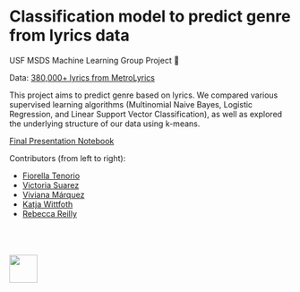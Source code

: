 # Classification model to predict genre from lyrics data
USF MSDS Machine Learning Group Project 🦄

Data: [380,000+ lyrics from MetroLyrics](https://www.kaggle.com/gyani95/380000-lyrics-from-metrolyrics)

This project aims to predict genre based on lyrics. We compared various supervised learning algorithms (Multinomial Naive Bayes, Logistic Regression, and Linear Support Vector Classification), as well as explored the underlying structure of our data using k-means. 

[Final Presentation Notebook](https://github.com/r-reilly/MSDS621_Project/blob/master/Presentation/ML%20Presentation.ipynb)

Contributors (from left to right): 
* [Fiorella Tenorio](https://github.com/fioreten)
* [Victoria Suarez](https://github.com/vasuarez)
* [Viviana Márquez](https://github.com/vivianamarquez)
* [Katja Wittfoth](https://github.com/katjawittfoth)
* [Rebecca Reilly](https://github.com/r-reilly)


<br>
<br>
<br>
<img src="https://github.com/r-reilly/MSDS621_Project/blob/master/Bitmojis.JPG" style="height:50px;">
